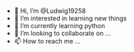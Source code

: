- 👋 Hi, I’m @Ludwig19258
- 👀 I’m interested in learning new things
- 🌱 I’m currently learning python
- 💞️ I’m looking to collaborate on ...
- 📫 How to reach me ...

<!---
Ludwig19258/Ludwig19258 is a ✨ special ✨ repository because its `README.md` (this file) appears on your GitHub profile.
You can click the Preview link to take a look at your changes.
--->
